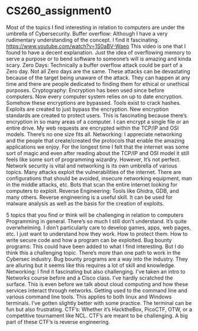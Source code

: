 # CS260_assignment0

Most of the topics I find interesting in relation to computers are under the umbrella of Cybersecurity.
Buffer overflow: Although I have a very rudimentary understanding of the concept. I find it fascinating. https://www.youtube.com/watch?v=1S0aBV-Waeo This video is one that I found to have a decent explanation. Just the idea of overflowing memory to serve a purpose or to bend software to someone’s will is amazing and kinda scary.
Zero Days: Technically a buffer overflow attack could be part of a Zero day. Not all Zero days are the same. These attacks can be devastating because of the target being unaware of the attack. They can happen at any time and there are people dedicated to finding them for ethical or unethical purposes.
Cryptography: Encryption has been used since before computers. Now every computer system relies on up to date encryption. Somehow these encryptions are bypassed. Tools exist to crack hashes. Exploits are created to just bypass the encryption. New encryption standards are created to protect users. This is fascinating because there’s encryption in so many areas of a computer. I can encrypt a single file or an entire drive. My web requests are encrypted within the TCP/IP and OSI models. There’s no one size fits all. 
Networking: I appreciate networking and the people that create/created the protocols that enable the amazing applications we enjoy. For the longest time I felt that the internet was some sort of magic and even after reading about the TCP/IP and OSI model it still feels like some sort of programming wizardry. However, It’s not perfect. Network security is vital and networking is its own umbrella of various topics. Many attacks exploit the vulnerabilities of the internet. There are configurations that should be avoided, insecure networking equipment, man in the middle attacks, etc. Bots that scan the entire internet looking for computers to exploit.
Reverse Engineering: Tools like Ghidra, GDB, and many others. Reverse engineering is a useful skill. It can be used for malware analysis as well as the basis for the creation of exploits.  


5 topics that you find or think will be challenging in relation to computers
Programming in general. There’s so much I still don’t understand. It’s quite overwhelming. I don’t particularly care to develop games, apps, web pages, etc. I just want to understand how they work. How to protect them. How to write secure code and how a program can be exploited. 
Bug bounty programs: This could have been added to what I find interesting. But I do think this a challenging topic. There’s more than one path to work in the Cybersec industry. Bug bounty programs are a way into the industry. They are alluring but it seems like this requires a lot of skill and knowledge. 
Networking: I find it fascinating but also challenging. I've taken an intro to Networks course before and a Cisco class. I’ve hardly scratched the surface. This is even before we talk about cloud computing and how these services interact through networks. 
Getting used to the command line and various command line tools. This applies to both linux and Windows terminals. I've gotten slightly better with some practice. The terminal can be fun but also frustrating.
CTF’s: Whether it’s HacktheBox, PicoCTF, OTW, or a competitive tournament like NCL. CTF’s are meant to be challenging. A big part of these CTF’s is reverse engineering. 